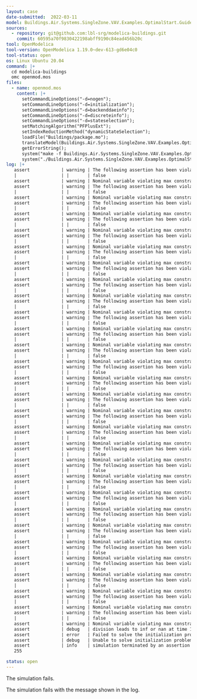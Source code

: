 ```yaml
---
layout: case
date-submitted:  2022-03-11
model: Buildings.Air.Systems.SingleZone.VAV.Examples.OptimalStart.Guideline36Summer
sources:
  - repository: git@github.com:lbl-srg/modelica-buildings.git
    commit: 60595a70f9830422198abff9190c84ead456b20c
tool: OpenModelica
tool-version: OpenModelica 1.19.0~dev-613-gd6e04c0
tool-status: open
os: Linux Ubuntu 20.04
command: |+
  cd modelica-buildings
  omc openmod.mos
files:
  - name: openmod.mos
    content: |+
      setCommandLineOptions("-d=nogen");
      setCommandLineOptions("-d=initialization");
      setCommandLineOptions("-d=backenddaeinfo");
      setCommandLineOptions("-d=discreteinfo");
      setCommandLineOptions("-d=stateselection");
      setMatchingAlgorithm("PFPlusExt");
      setIndexReductionMethod("dynamicStateSelection");
      loadFile("Buildings/package.mo");
      translateModel(Buildings.Air.Systems.SingleZone.VAV.Examples.OptimalStart.Guideline36Summer, method="dassl", tolerance=1e-06, numberOfIntervals=500);
      getErrorString();
      system("make -f Buildings.Air.Systems.SingleZone.VAV.Examples.OptimalStart.Guideline36Summer.makefile");
      system("./Buildings.Air.Systems.SingleZone.VAV.Examples.OptimalStart.Guideline36Summer -s dassl -steps -cpu -lv LOG_STATS");
log: |+
   assert            | warning | The following assertion has been violated at time 15984000.000000
   |                 | |       | false
   assert            | warning | Nominal variable violating max constraint: zonAHUG36Opt.sinZonFlo.flo.irRadExc.J[1] <= 0.0, has value: 3350.13
   assert            | warning | The following assertion has been violated at time 15984000.000000
   |                 | |       | false
   assert            | warning | Nominal variable violating max constraint: zonAHUG36Opt.sinZonFlo.flo.irRadExc.J[2] <= 0.0, has value: 3350.13
   assert            | warning | The following assertion has been violated at time 15984000.000000
   |                 | |       | false
   assert            | warning | Nominal variable violating max constraint: zonAHUG36Opt.sinZonFlo.flo.irRadExc.J[3] <= 0.0, has value: 3350.13
   assert            | warning | The following assertion has been violated at time 15984000.000000
   |                 | |       | false
   assert            | warning | Nominal variable violating max constraint: zonAHUG36Opt.sinZonFlo.flo.irRadExc.J[4] <= 0.0, has value: 3350.13
   assert            | warning | The following assertion has been violated at time 15984000.000000
   |                 | |       | false
   assert            | warning | Nominal variable violating max constraint: zonAHUG36Opt.sinZonFlo.flo.irRadExc.J[5] <= 0.0, has value: 3350.13
   assert            | warning | The following assertion has been violated at time 15984000.000000
   |                 | |       | false
   assert            | warning | Nominal variable violating max constraint: zonAHUG36Opt.sinZonFlo.flo.irRadExc.J[6] <= 0.0, has value: 3350.13
   assert            | warning | The following assertion has been violated at time 15984000.000000
   |                 | |       | false
   assert            | warning | Nominal variable violating max constraint: zonAHUG36Opt.sinZonFlo.flo.irRadExc.J[7] <= 0.0, has value: 3350.13
   assert            | warning | The following assertion has been violated at time 15984000.000000
   |                 | |       | false
   assert            | warning | Nominal variable violating max constraint: zonAHUG36Opt.sinZonFlo.flo.irRadExc.J[8] <= 0.0, has value: 3350.13
   assert            | warning | The following assertion has been violated at time 15984000.000000
   |                 | |       | false
   assert            | warning | Nominal variable violating max constraint: zonAHUG36Opt.sinZonFlo.flo.irRadExc.J[9] <= 0.0, has value: 3350.13
   assert            | warning | The following assertion has been violated at time 15984000.000000
   |                 | |       | false
   assert            | warning | Nominal variable violating max constraint: zonAHUG36Opt.sinZonFlo.flo.irRadExc.J[10] <= 0.0, has value: 3350.13
   assert            | warning | The following assertion has been violated at time 15984000.000000
   |                 | |       | false
   assert            | warning | Nominal variable violating max constraint: zonAHUG36Opt.sinZonFlo.flo.irRadExc.J[11] <= 0.0, has value: 3350.13
   assert            | warning | The following assertion has been violated at time 15984000.000000
   |                 | |       | false
   assert            | warning | Nominal variable violating max constraint: zonAHUG36Opt.sinZonFlo.flo.irRadExc.J[12] <= 0.0, has value: 3350.13
   assert            | warning | The following assertion has been violated at time 15984000.000000
   |                 | |       | false
   assert            | warning | Nominal variable violating max constraint: zonAHUG36Opt.sinZonFlo.flo.irRadExc.J[13] <= 0.0, has value: 3350.13
   assert            | warning | The following assertion has been violated at time 15984000.000000
   |                 | |       | false
   assert            | warning | Nominal variable violating max constraint: zonAHUG36Opt.sinZonFlo.flo.irRadExc.J[14] <= 0.0, has value: 3350.13
   assert            | warning | The following assertion has been violated at time 15984000.000000
   |                 | |       | false
   assert            | warning | Nominal variable violating max constraint: zonAHUG36Con.sinZonFlo.flo.irRadExc.J[1] <= 0.0, has value: 3350.13
   assert            | warning | The following assertion has been violated at time 15984000.000000
   |                 | |       | false
   assert            | warning | Nominal variable violating max constraint: zonAHUG36Con.sinZonFlo.flo.irRadExc.J[2] <= 0.0, has value: 3350.13
   assert            | warning | The following assertion has been violated at time 15984000.000000
   |                 | |       | false
   assert            | warning | Nominal variable violating max constraint: zonAHUG36Con.sinZonFlo.flo.irRadExc.J[3] <= 0.0, has value: 3350.13
   assert            | warning | The following assertion has been violated at time 15984000.000000
   |                 | |       | false
   assert            | warning | Nominal variable violating max constraint: zonAHUG36Con.sinZonFlo.flo.irRadExc.J[4] <= 0.0, has value: 3350.13
   assert            | warning | The following assertion has been violated at time 15984000.000000
   |                 | |       | false
   assert            | warning | Nominal variable violating max constraint: zonAHUG36Con.sinZonFlo.flo.irRadExc.J[5] <= 0.0, has value: 3350.13
   assert            | warning | The following assertion has been violated at time 15984000.000000
   |                 | |       | false
   assert            | warning | Nominal variable violating max constraint: zonAHUG36Con.sinZonFlo.flo.irRadExc.J[6] <= 0.0, has value: 3350.13
   assert            | warning | The following assertion has been violated at time 15984000.000000
   |                 | |       | false
   assert            | warning | Nominal variable violating max constraint: zonAHUG36Con.sinZonFlo.flo.irRadExc.J[7] <= 0.0, has value: 3350.13
   assert            | warning | The following assertion has been violated at time 15984000.000000
   |                 | |       | false
   assert            | warning | Nominal variable violating max constraint: zonAHUG36Con.sinZonFlo.flo.irRadExc.J[8] <= 0.0, has value: 3350.13
   assert            | warning | The following assertion has been violated at time 15984000.000000
   |                 | |       | false
   assert            | warning | Nominal variable violating max constraint: zonAHUG36Con.sinZonFlo.flo.irRadExc.J[9] <= 0.0, has value: 3350.13
   assert            | warning | The following assertion has been violated at time 15984000.000000
   |                 | |       | false
   assert            | warning | Nominal variable violating max constraint: zonAHUG36Con.sinZonFlo.flo.irRadExc.J[10] <= 0.0, has value: 3350.13
   assert            | warning | The following assertion has been violated at time 15984000.000000
   |                 | |       | false
   assert            | warning | Nominal variable violating max constraint: zonAHUG36Con.sinZonFlo.flo.irRadExc.J[11] <= 0.0, has value: 3350.13
   assert            | warning | The following assertion has been violated at time 15984000.000000
   |                 | |       | false
   assert            | warning | Nominal variable violating max constraint: zonAHUG36Con.sinZonFlo.flo.irRadExc.J[12] <= 0.0, has value: 3350.13
   assert            | warning | The following assertion has been violated at time 15984000.000000
   |                 | |       | false
   assert            | warning | Nominal variable violating max constraint: zonAHUG36Con.sinZonFlo.flo.irRadExc.J[13] <= 0.0, has value: 3350.13
   assert            | warning | The following assertion has been violated at time 15984000.000000
   |                 | |       | false
   assert            | warning | Nominal variable violating max constraint: zonAHUG36Con.sinZonFlo.flo.irRadExc.J[14] <= 0.0, has value: 3350.13
   assert            | debug   | division leads to inf or nan at time 1.5984e+07, (a=-nan) / (b=-nan), where divisor b is: 1006.0 * zonAHUG36Con.hvac.heaCoi.sta_a.X[2] + 1860.0 * zonAHUG36Con.hvac.heaCoi.sta_a.X[1]
   assert            | error   | Failed to solve the initialization problem with global homotopy with equidistant step size.
   assert            | debug   | Unable to solve initialization problem.
   assert            | info    | simulation terminated by an assertion at initialization
   255

status: open
---
```


The simulation fails.

<!--excerpt-->
The simulation fails with the message shown in the log.
